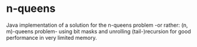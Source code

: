 # n-queens

Java implementation of a solution for the n-queens problem -or rather: (n, m)-queens problem- using bit masks and unrolling (tail-)recursion for good performance in very limited memory.

